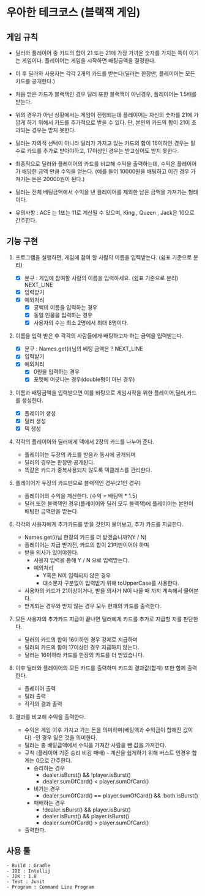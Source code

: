 # 우아한 테크코스 (블랙잭 게임)

## 게임 규칙

- 딜러와 플레이어 중 카드의 합이 21 또는 21에 가장 가까운 숫자를 가지는 쪽이 이기는 게임이다. 플레이어는 게임을 시작하면 배팅금액을 결정한다. 
- 이 후 딜러와 사용자는 각각 2개의 카드를 받는다(딜러는 한장만, 플레이어는 모든 카드를 공개한다.)
- 처음 받은 카드가 블랙잭인 경우 딜러 또한 블랙잭이 아닌경우, 플레이어는 1.5배를 받는다.
- 위의 경우가 아닌 상황에서는 게임이 진행되는데 플레이어는 자신의 숫자를 21에 가깝게 하기 위해서 카드를 추가적으로 받을 수 있다. 단, 본인의 카드의 합이 21이 초과되는 경우는 받지 못한다.
- 딜러는 자의적 선택이 아니라 딜러가 가지고 있는 카드의 합이 16이하인 경우는 필수로 카드를 추가로 받아야하고, 17이상인 경우는 받고싶어도 받지 못한다.
- 최종적으로 딜러와 플레이어의 카드를 비교해 수익을 출력하는데, 수익은 플레이어가 배당한 금액 만큼 수익을 얻는다. (예를 들어 10000원을 배팅하고 이긴 경우 가져가는 돈은 20000원이 된다.)
- 딜러는 전체 배팅금액에서 수익을 낸 플레이어를 제외한 남은 금액을 가져가는 형태이다.

- 유의사항 : ACE 는 1또는 11로 계산될 수 있으며, King , Queen , Jack은 10으로 간주한다.

## 기능 구현

1. 프로그램을 실행하면, 게임에 참여 할 사람의 이름을 입력받는다. (쉼표 기준으로 분리)

    - [x] 문구 : 게임에 참여할 사람의 이름을 입력하세요. (쉼표 기준으로 분리) NEXT_LINE 
    - [x] 입력받기
    - [x] 예외처리
        - [x] 공백의 이름을 입력하는 경우
        - [x] 동일 인물을 입력하는 경우
        - [x] 사용자의 수는 최소 2명에서 최대 8명이다.

2. 이름을 입력 받은 후 각각의 사람들에게 배팅하고자 하는 금액을 입력받는다.

    - [x] 문구 : Names.get(i)님의 베팅 금액은 ? NEXT_LINE
    - [x] 입력받기
    - [x] 예외처리
        - [x] 0원을 입력하는 경우
        - [x] 포맷에 어긋나는 경우(double형이 아닌 경우)

3. 이름과 배팅금액을 입력받으면 이를 바탕으로 게임시작을 위한 플레이어,딜러,카드 를 생성한다.

    -[x] 플레이어 생성
    -[x] 딜러 생성
    -[x] 덱 생성
    
4. 각각의 플레이어와 딜러에게 덱에서 2장의 카드를 나누어 준다.
    
    - 플레이어는 두장의 카드를 받음과 동시에 공개되며
    - 딜러의 경우는 한장만 공개된다.
    - 똑같은 카드가 중복사용되지 않도록 덱클래스를 관리한다.
    
5. 플레이어가 두장의 카드만으로 블랙잭인 경우(21인 경우)

    - 플레이어의 수익을 계산한다. (수익 = 배팅액 * 1.5)
    - 딜러 또한 블랙잭인 경우(플레이어와 딜러 모두 블랙잭)에 플레이어는 본인이 배팅한 금액만을 받는다.
    
6. 각각의 사용자에게 추가카드를 받을 것인지 물어보고, 추가 카드를 지급한다.

    - Names.get(i)님 한장의 카드를 더 받겠습니까?(Y / N)
    - 플레이어는 지급 받기전, 카드의 합이 21미만이어야 하며
    - 받을 의사가 있어야한다.
        - 사용자 입력을 통해 Y / N 으로 입력받는다.
        - 예외처리
            - Y혹은 N이 입력되지 않은 경우
            - 대소문자 구분없이 입력받기 위해 toUpperCase를 사용한다.
    - 사용자의 카드가 21이상이거나, 받을 의사가 N이 나올 때 까지 계속해서 물어본다.
    - 받게되는 경우와 받지 않는 경우 모두 현재의 카드를 출력한다.
    
7. 모든 사용자의 추가카드 지급이 끝나면 딜러에게 카드를 추가로 지급할 지를 판단한다.
   
    - 딜러의 카드의 합이 16이하인 경우 강제로 지급하며
    - 딜러의 카드의 합이 17이상인 경우 지급하지 않는다.
    - 딜러는 16이하라 카드를 한장의 카드를 더 받았습니다.
    
8. 이후 딜러와 플레이어의 모든 카드를 출력하며 카드의 결과값(합계) 또한 함께 출력한다.
    
    - 플레이어 출력
    - 딜러 출력
    - 각각의 결과 출력
    
9. 결과를 비교해 수익을 출력한다.
    
    - 수익은 게임 이후 가지고 가는 돈을 의미하며(배팅액과 수익금이 합해진 값이다) -인 경우 잃은 것을 의미한다.
    - 딜러는 총 배팅금액에서 수익을 가져간 사람을 뺀 값을 가져간다.
    - 규칙 (플레이어 기준 승리 비김 패배) - 계산을 쉽게하기 위해 버스트 인경우 합계는 0으로 간주한다.
        - 승리하는 경우
            - dealer.isBurst() && !player.isBurst()
            - dealer.sumOfCard() < player.sumOfCard()
        - 비기는 경우
            - dealer.sumOfCard() == player.sumOfCard() && !both.isBurst()
        - 패배하는 경우
            - !dealer.isBurst() && player.isBurst()
            - dealer.isBurst() && player.isBurst()
            - dealer.sumOfCard() > player.sumOfCard()    
    - 출력한다.
    
## 사용 툴

    - Build : Gradle
    - IDE : Intellij
    - JDK : 1.8
    - Test : Junit
    - Program : Command Line Program